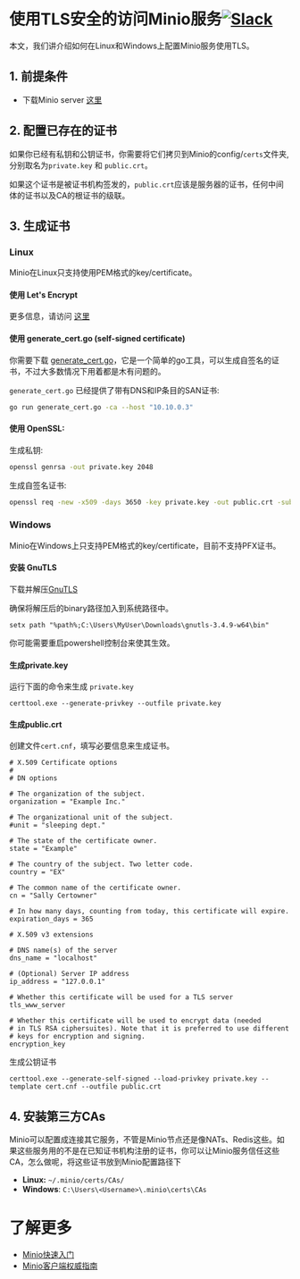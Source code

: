 # 使用TLS安全的访问Minio服务[![Slack](https://slack.min.io/slack?type=svg)](https://slack.min.io)

本文，我们讲介绍如何在Linux和Windows上配置Minio服务使用TLS。

## 1. 前提条件

* 下载Minio server [这里](https://docs.min.io/docs/minio-quickstart-guide)

## 2. 配置已存在的证书

如果你已经有私钥和公钥证书，你需要将它们拷贝到Minio的config/`certs`文件夹,分别取名为`private.key` 和 `public.crt`。

如果这个证书是被证书机构签发的，`public.crt`应该是服务器的证书，任何中间体的证书以及CA的根证书的级联。 

## 3. 生成证书

### Linux

Minio在Linux只支持使用PEM格式的key/certificate。

#### 使用 Let's Encrypt

更多信息，请访问 [这里](https://docs.min.io/cn/generate-let-s-encypt-certificate-using-concert-for-minio)

#### 使用 generate_cert.go (self-signed certificate)

你需要下载 [generate_cert.go](https://golang.org/src/crypto/tls/generate_cert.go?m=text)，它是一个简单的go工具，可以生成自签名的证书，不过大多数情况下用着都是木有问题的。

`generate_cert.go` 已经提供了带有DNS和IP条目的SAN证书:

```sh
go run generate_cert.go -ca --host "10.10.0.3"
```

#### 使用 OpenSSL:

生成私钥:

```sh
openssl genrsa -out private.key 2048
```

生成自签名证书:

```sh
openssl req -new -x509 -days 3650 -key private.key -out public.crt -subj "/C=US/ST=state/L=location/O=organization/CN=domain"
```

### Windows

Minio在Windows上只支持PEM格式的key/certificate，目前不支持PFX证书。

#### 安装 GnuTLS

下载并解压[GnuTLS](http://www.gnutls.org/download.html)

确保将解压后的binary路径加入到系统路径中。

```
setx path "%path%;C:\Users\MyUser\Downloads\gnutls-3.4.9-w64\bin"
```

你可能需要重启powershell控制台来使其生效。

#### 生成private.key

运行下面的命令来生成 `private.key`

```
certtool.exe --generate-privkey --outfile private.key 
```

#### 生成public.crt

创建文件`cert.cnf`，填写必要信息来生成证书。

```
# X.509 Certificate options
#
# DN options

# The organization of the subject.
organization = "Example Inc."

# The organizational unit of the subject.
#unit = "sleeping dept."

# The state of the certificate owner.
state = "Example"

# The country of the subject. Two letter code.
country = "EX"

# The common name of the certificate owner.
cn = "Sally Certowner"

# In how many days, counting from today, this certificate will expire.
expiration_days = 365

# X.509 v3 extensions

# DNS name(s) of the server
dns_name = "localhost"

# (Optional) Server IP address
ip_address = "127.0.0.1"

# Whether this certificate will be used for a TLS server
tls_www_server

# Whether this certificate will be used to encrypt data (needed
# in TLS RSA ciphersuites). Note that it is preferred to use different
# keys for encryption and signing.
encryption_key
```

生成公钥证书

```
certtool.exe --generate-self-signed --load-privkey private.key --template cert.cnf --outfile public.crt 
```

## 4. 安装第三方CAs

Minio可以配置成连接其它服务，不管是Minio节点还是像NATs、Redis这些。如果这些服务用的不是在已知证书机构注册的证书，你可以让Minio服务信任这些CA，怎么做呢，将这些证书放到Minio配置路径下
* **Linux:** `~/.minio/certs/CAs/`
* **Windows**: `C:\Users\<Username>\.minio\certs\CAs`

# 了解更多
* [Minio快速入门](https://docs.min.io/cn/minio-quickstart-guide)
* [Minio客户端权威指南](https://docs.min.io/cn/minio-client-complete-guide)
